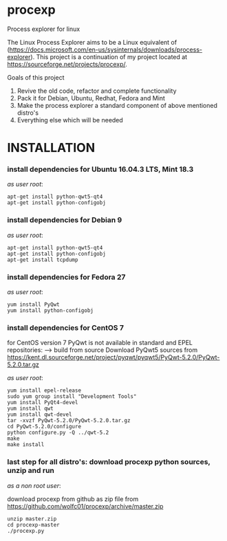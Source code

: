 # procexp
Process explorer for linux


The Linux Process Explorer aims to be a Linux equivalent of  (https://docs.microsoft.com/en-us/sysinternals/downloads/process-explorer). This project is a continuation of my project located at https://sourceforge.net/projects/procexp/. 

Goals of this project
1. Revive the old code, refactor and complete functionality
2. Pack it for Debian, Ubuntu, Redhat, Fedora and Mint
3. Make the process explorer a standard component of above mentioned distro's
4. Everything else which will be needed

# INSTALLATION

### install dependencies for Ubuntu 16.04.3 LTS, Mint 18.3
_as user root_:
```
apt-get install python-qwt5-qt4
apt-get install python-configobj
```

### install dependencies for Debian 9
_as user root_:
```
apt-get install python-qwt5-qt4
apt-get install python-configobj
apt-get install tcpdump
```

### install dependencies for Fedora 27
_as user root_:
```
yum install PyQwt
yum install python-configobj
```

### install dependencies for CentOS 7

for CentOS version 7 PyQwt is not available in standard and EPEL repositories: --> build from source
Download PyQwt5 sources from https://kent.dl.sourceforge.net/project/pyqwt/pyqwt5/PyQwt-5.2.0/PyQwt-5.2.0.tar.gz

_as user root_:
```
yum install epel-release
sudo yum group install "Development Tools"
yum install PyQt4-devel
yum install qwt
yum install qwt-devel
tar -xvzf PyQwt-5.2.0/PyQwt-5.2.0.tar.gz
cd PyQwt-5.2.0/configure
python configure.py -Q ../qwt-5.2
make
make install
```

### last step for all distro's: download procexp python sources, unzip and run
_as a non root user_:

download procexp from github as zip file from https://github.com/wolfc01/procexp/archive/master.zip

```
unzip master.zip
cd procexp-master
./procexp.py
```
